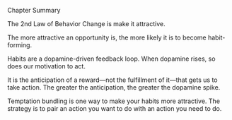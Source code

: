 Chapter Summary

The 2nd Law of Behavior Change is make it attractive.

The more attractive an opportunity is, the more likely it is to
become habit-forming.

Habits are a dopamine-driven feedback loop. When dopamine
rises, so does our motivation to act.

It is the anticipation of a reward—not the fulfillment of it—that
gets us to take action. The greater the anticipation, the greater the
dopamine spike.

Temptation bundling is one way to make your habits more
attractive. The strategy is to pair an action you want to do with an
action you need to do.